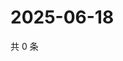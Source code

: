# 2025-06-18

共 0 条

<!-- BEGIN ZHIHUQUESTIONS -->
<!-- 最后更新时间 Wed Jun 18 2025 07:11:05 GMT+0800 (China Standard Time) -->

<!-- END ZHIHUQUESTIONS -->
